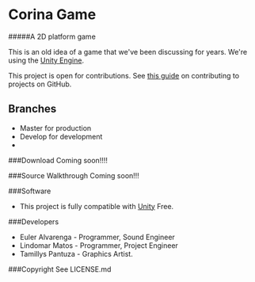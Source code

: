 Corina Game
========

#####A 2D platform game

This is an old idea of a game that we've been discussing for years. We're using the [Unity Engine](http://unity3d.com).

This project is open for contributions. See [this guide](https://guides.github.com/activities/contributing-to-open-source/) on contributing to projects on GitHub.

## Branches
* Master for production
* Develop for development
* 
###Download
Coming soon!!!! 

###Source Walkthrough
Coming soon!!!

###Software
- This project is fully compatible with [Unity](http://unity3d.com) Free.

###Developers
*  Euler Alvarenga  - Programmer, Sound Engineer
*  Lindomar Matos   - Programmer, Project Engineer
*  Tamillys Pantuza - Graphics Artist.


###Copyright
See LICENSE.md
